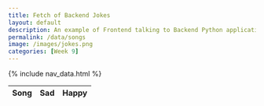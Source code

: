 ```yaml
---
title: Fetch of Backend Jokes
layout: default
description: An example of Frontend talking to Backend Python application serving jokes.  This example provides the ability to react to the Joke (haha or boohoo).
permalink: /data/songs
image: /images/jokes.png
categories: [Week 9]
---
```


{% include nav_data.html %}

<!-- HTML table fragment for page -->
<table>
  <thead>
  <tr>
    <th>Song</th>
    <th>Sad</th>
    <th>Happy</th>
  </tr>
  </thead>
  <tbody id="result">
    <!-- javascript generated data -->
  </tbody>
</table>

<!-- Script is layed out in a sequence (without a function) and will execute when page is loaded -->
<script>

  // prepare HTML defined "result" container for new output
  const resultContainer = document.getElementById("result");

  // keys for joke reactions
  const SAD = "sad";
  const HAPPY = "happy";

  // prepare fetch urls
  const url = "http://ssjn.nighthawkcodescrums.gq";
  const sad_url = url + "/sad/";  // haha reaction
  const happy_url = url + "/happy/";  // boohoo reaction

  // prepare fetch GET options
  const options = {
    method: 'GET', // *GET, POST, PUT, DELETE, etc.
    mode: 'cors', // no-cors, *cors, same-origin
    cache: 'default', // *default, no-cache, reload, force-cache, only-if-cached
    credentials: 'omit', // include, *same-origin, omit
    headers: {
      'Content-Type': 'application/json'
      // 'Content-Type': 'application/x-www-form-urlencoded',
    },
  };
  // prepare fetch PUT options, clones with JS Spread Operator (...)
  const put_options = {...options, method: 'PUT'}; // clones and replaces method

  // fetch the API
  fetch(url, options)
    // response is a RESTful "promise" on any successful fetch
    .then(response => {
      // check for response errors
      if (response.status !== 200) {
          error('GET API response failure: ' + response.status);
          return;
      }
      // valid response will have JSON data
      response.json().then(data => {
          console.log(data);
          for (const row of data) {
            // make "tr element" for each "row of data"
            const tr = document.createElement("tr");
            
            // td for joke cell
            const song = document.createElement("td");
              song.innerHTML = row.id + ". " + row.song;  // add fetched data to innerHTML

            // td for haha cell with onclick actions (making the buttons)
            const sad = document.createElement("td");
              const sad_but = document.createElement('button');
              sad_but.id = SAD+row.id   // establishes a HAHA JS id for cell
              sad_but.innerHTML = row.sad;  // add fetched "haha count" to innerHTML
              sad_but.onclick = function () {
                // onclick function call with "like parameters"
                reaction(SAD, sad_url+row.id, sad_but.id);  
              };
              sad.appendChild(sad_but);  // add "haha button" to haha cell

            // td for boohoo cell with onclick actions
            const happy = document.createElement("td");
              const happy_but = document.createElement('button');
              happy_but.id = HAPPY+row.id  // establishes a BOOHOO JS id for cell
              happy_but.innerHTML = row.happy;  // add fetched "boohoo count" to innerHTML
              happy_but.onclick = function () {
                // onclick function call with "jeer parameters"
                reaction(HAPPY, happy_url+row.id, happy_but.id);  
              };
              happy.appendChild(happy_but);  // add "boohoo button" to boohoo cell
             
            // this builds ALL td's (cells) into tr (row) element
            tr.appendChild(song);
            tr.appendChild(sad);
            tr.appendChild(happy);

            // this adds all the tr (row) work above to the HTML "result" container
            resultContainer.appendChild(tr);
          }
      })
  })
  // catch fetch errors (ie Nginx ACCESS to server blocked)
  .catch(err => {
    error(err + " " + url);
  });

  // Reaction function to likes or jeers user actions
  function reaction(type, put_url, elemID) {

    // fetch the API
    fetch(put_url, put_options)
    // response is a RESTful "promise" on any successful fetch
    .then(response => {
      // check for response errors
      if (response.status !== 200) {
          error("PUT API response failure: " + response.status)
          return;  // api failure
      }
      // valid response will have JSON data
      response.json().then(data => {
          console.log(data);
          // Likes or Jeers updated/incremented
          if (type === SAD) // like data element
            document.getElementById(elemID).innerHTML = data.sad;  // fetched haha data assigned to haha Document Object Model (DOM)
          else if (type === HAPPY) // jeer data element
            document.getElementById(elemID).innerHTML = data.happy;  // fetched boohoo data assigned to boohoo Document Object Model (DOM)
          else
            error("unknown type: " + type);  // should never occur
      })
    })
    // catch fetch errors (ie Nginx ACCESS to server blocked)
    .catch(err => {
      error(err + " " + put_url);
    });
    
  }

  // Something went wrong with actions or responses
  function error(err) {
    // log as Error in console
    console.error(err);
    // append error to resultContainer
    const tr = document.createElement("tr");
    const td = document.createElement("td");
    td.innerHTML = err;
    tr.appendChild(td);
    resultContainer.appendChild(tr);
  }

</script>
